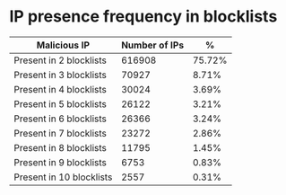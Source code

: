 # IP presence frequency in blocklists
| Malicious IP | Number of IPs | % |
|----|----|----|
| Present in 2 blocklists | 616908 | 75.72% |
| Present in 3 blocklists | 70927 | 8.71% |
| Present in 4 blocklists | 30024 | 3.69% |
| Present in 5 blocklists | 26122 | 3.21% |
| Present in 6 blocklists | 26366 | 3.24% |
| Present in 7 blocklists | 23272 | 2.86% |
| Present in 8 blocklists | 11795 | 1.45% |
| Present in 9 blocklists | 6753 | 0.83% |
| Present in 10 blocklists | 2557 | 0.31% |
